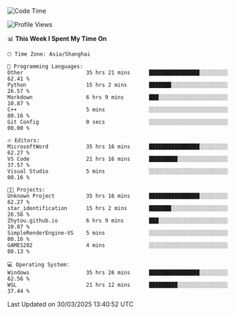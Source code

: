 <!--START_SECTION:waka-->
![Code Time](http://img.shields.io/badge/Code%20Time-2%2C503%20hrs%2017%20mins-blue)

![Profile Views](http://img.shields.io/badge/Profile%20Views-1-blue)

📊 **This Week I Spent My Time On** 

```text
🕑︎ Time Zone: Asia/Shanghai

💬 Programming Languages: 
Other                    35 hrs 21 mins      ████████████████░░░░░░░░░   62.41 % 
Python                   15 hrs 2 mins       ███████░░░░░░░░░░░░░░░░░░   26.57 % 
Markdown                 6 hrs 9 mins        ███░░░░░░░░░░░░░░░░░░░░░░   10.87 % 
C++                      5 mins              ░░░░░░░░░░░░░░░░░░░░░░░░░   00.16 % 
Git Config               0 secs              ░░░░░░░░░░░░░░░░░░░░░░░░░   00.00 % 

🔥 Editors: 
MicrosoftWord            35 hrs 16 mins      ████████████████░░░░░░░░░   62.27 % 
VS Code                  21 hrs 16 mins      █████████░░░░░░░░░░░░░░░░   37.57 % 
Visual Studio            5 mins              ░░░░░░░░░░░░░░░░░░░░░░░░░   00.16 % 

🐱‍💻 Projects: 
Unknown Project          35 hrs 16 mins      ████████████████░░░░░░░░░   62.27 % 
star_identification      15 hrs 2 mins       ███████░░░░░░░░░░░░░░░░░░   26.56 % 
Zhytou.github.io         6 hrs 9 mins        ███░░░░░░░░░░░░░░░░░░░░░░   10.87 % 
SimpleRenderEngine-VS    5 mins              ░░░░░░░░░░░░░░░░░░░░░░░░░   00.16 % 
GAMES202                 4 mins              ░░░░░░░░░░░░░░░░░░░░░░░░░   00.13 % 

💻 Operating System: 
Windows                  35 hrs 26 mins      ████████████████░░░░░░░░░   62.56 % 
WSL                      21 hrs 12 mins      █████████░░░░░░░░░░░░░░░░   37.44 % 
```


 Last Updated on 30/03/2025 13:40:52 UTC
<!--END_SECTION:waka-->